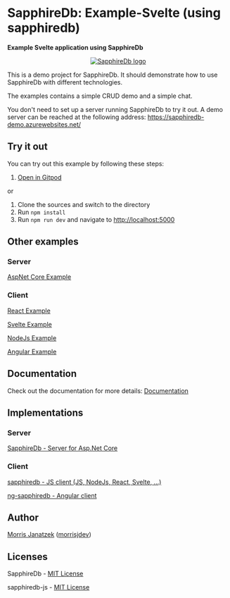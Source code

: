 # SapphireDb: Example-Svelte (using sapphiredb)

**Example Svelte application using SapphireDb** 

<p align="center">
  <a href="https://sapphire-db.com/">
    <img src="https://sapphire-db.com/assets/banner/SapphireDB%20Banner.png" alt="SapphireDb logo">
  </a>
</p>

This is a demo project for SapphireDb. It should demonstrate how to use SapphireDb with different technologies.

The examples contains a simple CRUD demo and a simple chat.

You don't need to set up a server running SapphireDb to try it out.
A demo server can be reached at the following address: https://sapphiredb-demo.azurewebsites.net/

## Try it out

You can try out this example by following these steps: 

1. [Open in Gitpod](https://gitpod.io/#https://github.com/SapphireDb/Example-Svelte)

or

1. Clone the sources and switch to the directory
2. Run `npm install`
3. Run `npm run dev` and navigate to [http://localhost:5000](http://localhost:5000)

## Other examples

### Server

[AspNet Core Example](https://github.com/SapphireDb/Example-AspNetCore)

### Client

[React Example](https://github.com/SapphireDb/Example-React)

[Svelte Example](https://github.com/SapphireDb/Example-Svelte)

[NodeJs Example](https://github.com/SapphireDb/Example-NodeJs)

[Angular Example](https://github.com/SapphireDb/Example-Angular)

## Documentation

Check out the documentation for more details: [Documentation](https://sapphire-db.com/)

## Implementations

### Server

[SapphireDb - Server for Asp.Net Core](https://github.com/morrisjdev/SapphireDb)

### Client

[sapphiredb - JS client (JS, NodeJs, React, Svelte, ...)](https://github.com/SapphireDb/sapphiredb-js/blob/master/projects/sapphiredb/README.md)

[ng-sapphiredb - Angular client](https://github.com/SapphireDb/sapphiredb-js/blob/master/projects/ng-sapphiredb/README.md)

## Author

[Morris Janatzek](http://morrisj.net) ([morrisjdev](https://github.com/morrisjdev))

## Licenses

SapphireDb - [MIT License](https://github.com/SapphireDb/SapphireDb/blob/master/LICENSE)

sapphiredb-js - [MIT License](https://github.com/SapphireDb/sapphiredb-js/blob/master/LICENSE)
